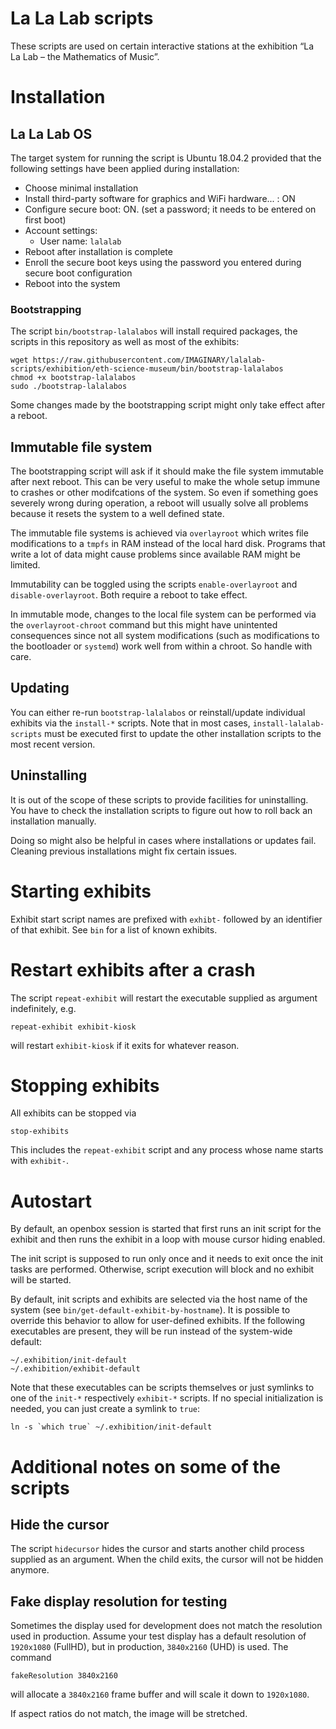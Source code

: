 # La La Lab scripts

These scripts are used on certain interactive stations at the exhibition “La La Lab – the Mathematics of Music”.

# Installation

## La La Lab OS

The target system for running the script is Ubuntu 18.04.2 provided that the following settings have been applied during installation:

- Choose minimal installation
- Install third-party software for graphics and WiFi hardware... : ON
- Configure secure boot: ON. (set a password; it needs to be entered on first boot)
- Account settings:
    + User name: `lalalab`
- Reboot after installation is complete
- Enroll the secure boot keys using the password you entered during secure boot configuration
- Reboot into the system

### Bootstrapping

The script `bin/bootstrap-lalalabos` will install required packages, the scripts in this repository as
well as most of the exhibits:

```
wget https://raw.githubusercontent.com/IMAGINARY/lalalab-scripts/exhibition/eth-science-museum/bin/bootstrap-lalalabos
chmod +x bootstrap-lalalabos
sudo ./bootstrap-lalalabos
```

Some changes made by the bootstrapping script might only take effect after a reboot.

## Immutable file system

The bootstrapping script will ask if it should make the file system immutable after next reboot. This can be very useful to make the whole setup immune to crashes or other modifcations of the system. So even if something goes severely wrong during operation, a reboot will usually solve all problems because it resets the system to a well defined state.

The immutable file systems is achieved via `overlayroot` which writes file modifications to a `tmpfs` in RAM instead of the local hard disk. Programs that write a lot of data might cause problems since available RAM might be limited.

Immutability can be toggled using the scripts `enable-overlayroot` and `disable-overlayroot`. Both require a reboot to take effect.

In immutable mode, changes to the local file system can be performed via the `overlayroot-chroot` command but this might have unintented consequences since not all system modifications (such as modifications to the bootloader or `systemd`) work well from within a chroot. So handle with care.

## Updating

You can either re-run `bootstrap-lalalabos` or reinstall/update individual exhibits via the
`install-*` scripts. Note that in most cases, `install-lalalab-scripts` must be executed first
to update the other installation scripts to the most recent version.

## Uninstalling

It is out of the scope of these scripts to provide facilities for uninstalling.
You have to check the installation scripts to figure out how to roll back an installation manually.

Doing so might also be helpful in cases where installations or updates fail. Cleaning previous installations might fix certain issues.

# Starting exhibits
Exhibit start script names are prefixed with `exhibt-` followed by an identifier of that exhibit. See `bin` for a list of known exhibits.

# Restart exhibits after a crash
The script `repeat-exhibit` will restart the executable supplied as argument indefinitely, e.g.
```
repeat-exhibit exhibit-kiosk
```
will restart `exhibit-kiosk` if it exits for whatever reason.

# Stopping exhibits
All exhibits can be stopped via
```
stop-exhibits
```
This includes the `repeat-exhibit` script and any process whose name starts with `exhibit-`.

# Autostart

By default, an openbox session is started that first runs an init script for the exhibit and then runs the exhibit in a loop with mouse cursor hiding enabled.

The init script is supposed to run only once and it needs to exit once the init tasks are performed. Otherwise, script execution will block and no exhibit will be started.

By default, init scripts and exhibits are selected via the host name of the system (see `bin/get-default-exhibit-by-hostname`).
It is possible to override this behavior to allow for user-defined exhibits. If the following executables are present, they will be run instead of the system-wide default:
```
~/.exhibition/init-default
~/.exhibition/exhibit-default
```
Note that these executables can be scripts themselves or just symlinks to one of the `init-*` respectively `exhibit-*` scripts. If no special initialization is needed, you can just create a symlink to `true`:
```
ln -s `which true` ~/.exhibition/init-default
```

# Additional notes on some of the scripts

## Hide the cursor
The script `hidecursor` hides the cursor and starts another child process supplied as an argument.
When the child exits, the cursor will not be hidden anymore.

## Fake display resolution for testing
Sometimes the display used for development does not match the resolution used in production.
Assume your test display has a default resolution of `1920x1080` (FullHD), but in production, `3840x2160` (UHD) is used.
The command
```
fakeResolution 3840x2160
```
will allocate a `3840x2160` frame buffer and will scale it down to `1920x1080`.

If aspect ratios do not match, the image will be stretched.
